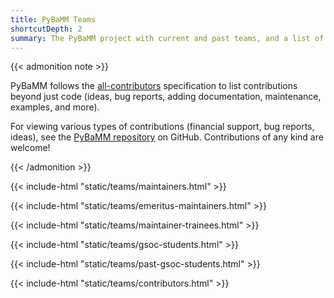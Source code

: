 ```yaml
---
title: PyBaMM Teams
shortcutDepth: 2
summary: The PyBaMM project with current and past teams, and a list of contributors
---
```


{{< admonition note >}}

PyBaMM follows the [all-contributors](https://allcontributors.org/) specification to list contributions
beyond just code (ideas, bug reports, adding documentation, maintenance, examples, and more).

For viewing various types of contributions (financial support, bug reports, ideas), see the [PyBaMM repository](https://github.com/pybamm-team/PyBaMM#-contributors) on GitHub.
Contributions of any kind are welcome!

{{< /admonition >}}

{{< include-html "static/teams/maintainers.html" >}}

{{< include-html "static/teams/emeritus-maintainers.html" >}}

{{< include-html "static/teams/maintainer-trainees.html" >}}

{{< include-html "static/teams/gsoc-students.html" >}}

{{< include-html "static/teams/past-gsoc-students.html" >}}

{{< include-html "static/teams/contributors.html" >}}

<!-- Use "nox -s teams" or alternatively run scripts/generate_teams.py  -->
<!-- to regenerate the teams. -->
